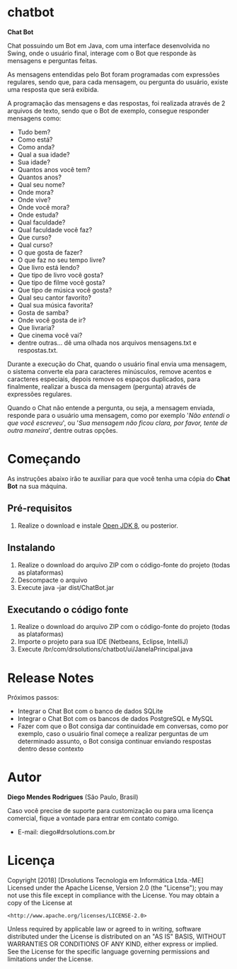 # chatbot

**Chat Bot**

Chat possuindo um Bot em Java, com uma interface desenvolvida no Swing, onde o usuário final, interage com o Bot que responde às mensagens e perguntas feitas.  

As mensagens entendidas pelo Bot foram programadas com expressões regulares, sendo que, para cada mensagem, ou pergunta do usuário, existe uma resposta que será exibida.

A programação das mensagens e das respostas, foi realizada através de 2 arquivos de texto, sendo que o Bot de exemplo, consegue responder mensagens como:

+ Tudo bem?
+ Como está?
+ Como anda?
+ Qual a sua idade?
+ Sua idade?
+ Quantos anos você tem?
+ Quantos anos?
+ Qual seu nome?
+ Onde mora?
+ Onde vive?
+ Onde você mora?
+ Onde estuda?
+ Qual faculdade?
+ Qual faculdade você faz?
+ Que curso?
+ Qual curso?
+ O que gosta de fazer?
+ O que faz no seu tempo livre?
+ Que livro está lendo?
+ Que tipo de livro você gosta?
+ Que tipo de filme você gosta?
+ Que tipo de música você gosta?
+ Qual seu cantor favorito?
+ Qual sua música favorita?
+ Gosta de samba?
+ Onde você gosta de ir?
+ Que livraria?
+ Que cinema você vai?
+ dentre outras... dê uma olhada nos arquivos mensagens.txt e respostas.txt.

Durante a execução do Chat, quando o usuário final envia uma mensagem, o sistema converte ela para caracteres minúsculos, remove acentos e caracteres especiais, depois remove os espaços duplicados, para finalmente, realizar a busca da mensagem (pergunta) através de expressões regulares.

Quando o Chat não entende a pergunta, ou seja, a mensagem enviada, responde para o usuário uma mensagem, como por exemplo '*Não entendi o que você escreveu*', ou '*Sua mensagem não ficou clara, por favor, tente de outra maneira*', dentre outras opções.

# Começando

As instruções abaixo irão te auxiliar para que você tenha uma cópia do **Chat Bot** na sua máquina.

## Pré-requisitos

1. Realize o download e instale [Open JDK 8](http://openjdk.java.net/install/), ou posterior.

## Instalando

1. Realize o download do arquivo ZIP com o código-fonte do projeto (todas as plataformas)
2. Descompacte o arquivo
3. Execute java -jar dist/ChatBot.jar

## Executando o código fonte

1. Realize o download do arquivo ZIP com o código-fonte do projeto (todas as plataformas)
2. Importe o projeto para sua IDE (Netbeans, Eclipse, IntelliJ)
3. Execute /br/com/drsolutions/chatbot/ui/JanelaPrincipal.java

# Release Notes

Próximos passos:
+ Integrar o Chat Bot com o banco de dados SQLite
+ Integrar o Chat Bot com os bancos de dados PostgreSQL e MySQL
+ Fazer com que o Bot consiga dar continuidade em conversas, como por exemplo, caso o usuário final começe a realizar perguntas de um determinado assunto, o Bot consiga continuar enviando respostas dentro desse contexto

# Autor

**Diego Mendes Rodrigues** (São Paulo, Brasil)

Caso você precise de suporte para customização ou para uma licença comercial, fique a vontade para entrar em contato comigo.
 + E-mail: diego#drsolutions.com.br

# Licença

Copyright [2018] [Drsolutions Tecnologia em Informática Ltda.-ME]
Licensed under the Apache License, Version 2.0 (the "License");
you may not use this file except in compliance with the License.
You may obtain a copy of the License at

    <http://www.apache.org/licenses/LICENSE-2.0>

Unless required by applicable law or agreed to in writing, software
distributed under the License is distributed on an "AS IS" BASIS,
WITHOUT WARRANTIES OR CONDITIONS OF ANY KIND, either express or implied.
See the License for the specific language governing permissions and
limitations under the License.